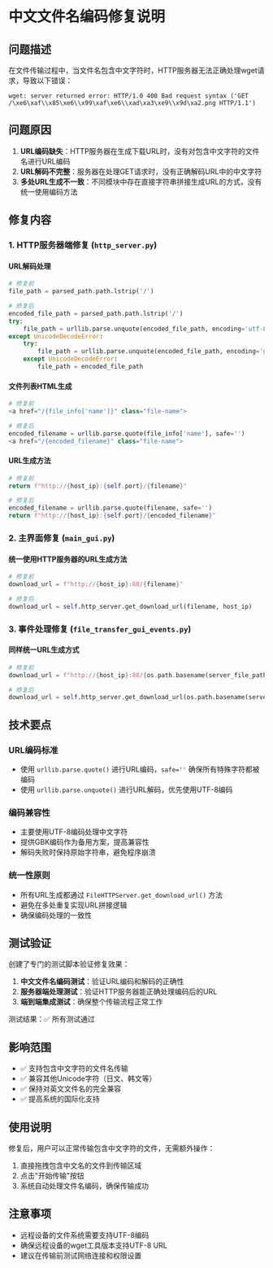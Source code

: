 # 中文文件名编码修复说明

## 问题描述

在文件传输过程中，当文件名包含中文字符时，HTTP服务器无法正确处理wget请求，导致以下错误：

```
wget: server returned error: HTTP/1.0 400 Bad request syntax ('GET /\xe6\xaf\\x85\xe6\\x99\xaf\xe6\\xad\xa3\xe9\\x9d\xa2.png HTTP/1.1')
```

## 问题原因

1. **URL编码缺失**：HTTP服务器在生成下载URL时，没有对包含中文字符的文件名进行URL编码
2. **URL解码不完整**：服务器在处理GET请求时，没有正确解码URL中的中文字符
3. **多处URL生成不一致**：不同模块中存在直接字符串拼接生成URL的方式，没有统一使用编码方法

## 修复内容

### 1. HTTP服务器端修复 (`http_server.py`)

#### URL解码处理
```python
# 修复前
file_path = parsed_path.path.lstrip('/')

# 修复后
encoded_file_path = parsed_path.path.lstrip('/')
try:
    file_path = urllib.parse.unquote(encoded_file_path, encoding='utf-8')
except UnicodeDecodeError:
    try:
        file_path = urllib.parse.unquote(encoded_file_path, encoding='gbk')
    except UnicodeDecodeError:
        file_path = encoded_file_path
```

#### 文件列表HTML生成
```python
# 修复前
<a href="/{file_info['name']}" class="file-name">

# 修复后
encoded_filename = urllib.parse.quote(file_info['name'], safe='')
<a href="/{encoded_filename}" class="file-name">
```

#### URL生成方法
```python
# 修复前
return f"http://{host_ip}:{self.port}/{filename}"

# 修复后
encoded_filename = urllib.parse.quote(filename, safe='')
return f"http://{host_ip}:{self.port}/{encoded_filename}"
```

### 2. 主界面修复 (`main_gui.py`)

#### 统一使用HTTP服务器的URL生成方法
```python
# 修复前
download_url = f"http://{host_ip}:88/{filename}"

# 修复后
download_url = self.http_server.get_download_url(filename, host_ip)
```

### 3. 事件处理修复 (`file_transfer_gui_events.py`)

#### 同样统一URL生成方式
```python
# 修复前
download_url = f"http://{host_ip}:88/{os.path.basename(server_file_path)}"

# 修复后
download_url = self.http_server.get_download_url(os.path.basename(server_file_path), host_ip)
```

## 技术要点

### URL编码标准
- 使用 `urllib.parse.quote()` 进行URL编码，`safe=''` 确保所有特殊字符都被编码
- 使用 `urllib.parse.unquote()` 进行URL解码，优先使用UTF-8编码

### 编码兼容性
- 主要使用UTF-8编码处理中文字符
- 提供GBK编码作为备用方案，提高兼容性
- 解码失败时保持原始字符串，避免程序崩溃

### 统一性原则
- 所有URL生成都通过 `FileHTTPServer.get_download_url()` 方法
- 避免在多处重复实现URL拼接逻辑
- 确保编码处理的一致性

## 测试验证

创建了专门的测试脚本验证修复效果：

1. **中文文件名编码测试**：验证URL编码和解码的正确性
2. **服务器端处理测试**：验证HTTP服务器能正确处理编码后的URL
3. **端到端集成测试**：确保整个传输流程正常工作

测试结果：✅ 所有测试通过

## 影响范围

- ✅ 支持包含中文字符的文件名传输
- ✅ 兼容其他Unicode字符（日文、韩文等）
- ✅ 保持对英文文件名的完全兼容
- ✅ 提高系统的国际化支持

## 使用说明

修复后，用户可以正常传输包含中文字符的文件，无需额外操作：

1. 直接拖拽包含中文名的文件到传输区域
2. 点击"开始传输"按钮
3. 系统自动处理文件名编码，确保传输成功

## 注意事项

- 远程设备的文件系统需要支持UTF-8编码
- 确保远程设备的wget工具版本支持UTF-8 URL
- 建议在传输前测试网络连接和权限设置